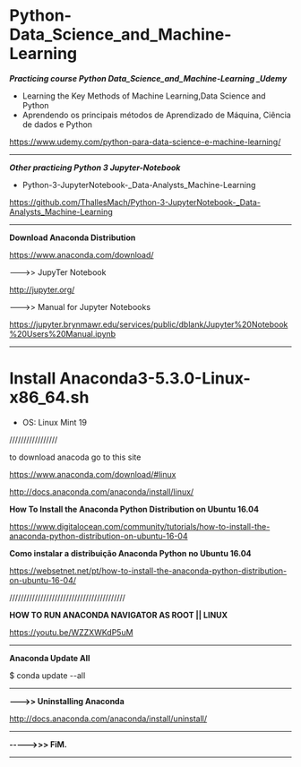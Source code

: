 # Python-Data_Science_and_Machine-Learning

***Practicing course Python Data_Science_and_Machine-Learning _Udemy***

 - Learning the Key Methods of Machine Learning,Data Science and Python
 - Aprendendo os principais métodos de Aprendizado de Máquina, Ciência de dados e Python

https://www.udemy.com/python-para-data-science-e-machine-learning/
_________________________________________________________________________________________________________

***Other practicing Python 3 Jupyter-Notebook***

 - Python-3-JupyterNotebook-_Data-Analysts_Machine-Learning

https://github.com/ThallesMach/Python-3-JupyterNotebook-_Data-Analysts_Machine-Learning
___________________________________________________________________________________


**Download Anaconda Distribution**

https://www.anaconda.com/download/

--->> JupyTer Notebook

http://jupyter.org/

--->> Manual for Jupyter Notebooks

https://jupyter.brynmawr.edu/services/public/dblank/Jupyter%20Notebook%20Users%20Manual.ipynb
_________________________________________________________________________________________________________


# Install Anaconda3-5.3.0-Linux-x86_64.sh

 - OS: Linux Mint 19 

/////////////////

to download anacoda go to this site 

https://www.anaconda.com/download/#linux

http://docs.anaconda.com/anaconda/install/linux/

**How To Install the Anaconda Python Distribution on Ubuntu 16.04**

https://www.digitalocean.com/community/tutorials/how-to-install-the-anaconda-python-distribution-on-ubuntu-16-04

**Como instalar a distribuição Anaconda Python no Ubuntu 16.04**

https://websetnet.net/pt/how-to-install-the-anaconda-python-distribution-on-ubuntu-16-04/

/////////////////////////////////////////

**HOW TO RUN ANACONDA NAVIGATOR AS ROOT || LINUX**

https://youtu.be/WZZXWKdP5uM
_________________________________________________________________________________________________________

**Anaconda Update All**

$ conda update --all
_________________________________________________________________________________________________________ 
 
 **--->> Uninstalling Anaconda**
 
 http://docs.anaconda.com/anaconda/install/uninstall/
 _________________________________________________________________________________________________________


**----->>> FiM.**
_________________________________________________________________________________________________________



